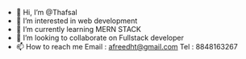 - 👋 Hi, I’m @Thafsal
- 👀 I’m interested in web development
- 🌱 I’m currently learning MERN STACK
- 💞️ I’m looking to collaborate on Fullstack developer 
- 📫 How to reach me Email : afreedht@gmail.com  Tel : 8848163267

<!---
Thafsal/Thafsal is a ✨ special ✨ repository because its `README.md` (this file) appears on your GitHub profile.
You can click the Preview link to take a look at your changes.
--->
